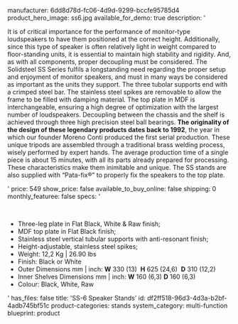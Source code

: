 manufacturer: 6dd8d78d-fc06-4d9d-9299-bccfe95785d4
product_hero_image: ss6.jpg
available_for_demo: true
description: '<p>It is of critical importance for the performance of monitor-type loudspeakers to have them positioned at the correct height. Additionally, since this type of speaker is often relatively light in weight compared to floor-standing units, it is essential to maintain high stability and rigidity. And, as with all components, proper decoupling must be considered. The Solidsteel SS Series fulfils a longstanding need regarding the proper setup and enjoyment of monitor speakers, and must in many ways be considered as important as the units they support. The three tubolar supports end with a crimped steel bar. The stainless steel spikes are removable to allow the frame to be filled with damping material. The top plate in MDF is interchangeable, ensuring a high degree of optimization with the largest number of loudspeakers. Decoupling between the chassis and the shelf is achieved through three high precision steel ball bearings.&nbsp;<strong>The originality of the design of these legendary products dates back to 1992</strong>, the year in which our founder Moreno Conti produced the first serial production. These unique tripods are assembled through a traditional brass welding process, wisely performed by expert hands. The average production time of a single piece is about 15 minutes, with all its parts already prepared for processing. These characteristics make them inimitable and unique. The SS stands are also supplied with “Pata-fix®” to properly fix the speakers to the top plate.&nbsp;</p>'
price: 549
show_price: false
available_to_buy_online: false
shipping: 0
monthly_featuree: false
specs: '<p><br></p><ul><li>Three-leg plate in Flat Black, White &amp; Raw finish;<br></li><li>MDF top plate in Flat Black finish;<br></li><li>Stainless steel vertical tubular supports with anti-resonant finish;<br></li><li>Height-adjustable, stainless steel spikes;<br></li><li>Weight: 12,2 Kg | 26.90 lbs<br></li><li>Finish: Black or White<br></li><li>Outer Dimensions mm | inch:&nbsp;<b>W</b>&nbsp;330 (13) &nbsp;<b>H</b>&nbsp;625 (24,6) &nbsp;<b>D</b>&nbsp;310 (12,2)</li><li>Inner Shelves Dimensions mm | inch:&nbsp;<strong>W</strong>&nbsp;160 (6,3)&nbsp;<b>D</b>&nbsp;160 (6,3)</li><li>Colour: Black, White, Raw</li></ul>'
has_files: false
title: 'SS-6 Speaker Stands'
id: df2ff518-96d3-4d3a-b2bf-4adb745bf51c
product-categories: stands
system_category: multi-function
blueprint: product
